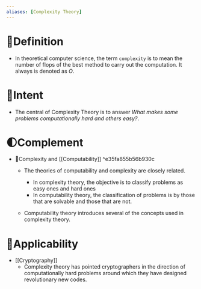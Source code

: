 ```yaml
---
aliases: [Complexity Theory]
---
```


# 📝Definition
- In theoretical computer science, the term `complexity` is to mean the number of flops of the best method to carry out the computation. It always is denoted as $O$.

# 🎯Intent
- The central of Complexity Theory is to answer *What makes some problems computationally hard and others easy?*.

# 🌓Complement
- 📌Complexity and [[Computability]] ^e35fa855b56b930c
    - The theories of computability and complexity are closely related.
        - In complexity theory, the objective is to classify problems as easy ones and hard ones
        - In computability theory, the classification of problems is by those that are solvable and those that are not.
        
    - Computability theory introduces several of the concepts used in complexity theory.
    
# 🤳Applicability
- [[Cryptography]]
    - Complexity theory has pointed cryptographers in the direction of computationally hard problems around which they have designed revolutionary new codes.
    